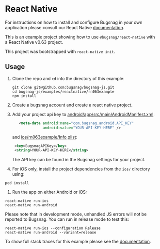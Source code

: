 # React Native

For instructions on how to install and configure Bugsnag in your own application please consult our React Native [documentation](https://docs.bugsnag.com/platforms/react-native/react-native/). 

This is an example project showing how to use `@bugsnag/react-native` with a React Native v0.63 project.

This project was bootstrapped with `react-native init`.



## Usage

1. Clone the repo and `cd` into the directory of this example:
    ```
    git clone git@github.com:bugsnag/bugsnag-js.git
    cd bugsnag-js/examples/reactnative/rn063example
    npm install
    ```

1. [Create a bugsnag account](https://app.bugsnag.com/user/new) and create a react native project.

1. Add your project api key to [android/app/src/main/AndroidManifest.xml](android/app/src/main/AndroidManifest.xml#L25-L26):

   ```xml
      <meta-data android:name="com.bugsnag.android.API_KEY"
                 android:value="YOUR-API-KEY-HERE" />
   ```

   and [ios/rn063example/Info.plist](ios/rn063example/Info.plist#L4-L5):

   ```xml
    <key>BugsnagAPIKey</key>
    <string>YOUR-API-KEY-HERE</string>
   ```

    The API key can be found in the Bugsnag settings for your project.

1. For iOS only, install the project dependencies from the `ios/` directory using: 

```
pod install 
```

1. Run the app on either Android or iOS:

```
react-native run-ios
react-native run-android
```

Please note that in development mode, unhandled JS errors will not be reported to Bugsnag. You can run in release mode to test this:

```
react-native run-ios --configuration Release
react-native run-android --variant=release
```

To show full stack traces for this example please see the [documentation](https://docs.bugsnag.com/platforms/react-native/react-native/showing-full-stacktraces/).
